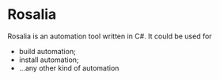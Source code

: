 Rosalia
=======

Rosalia is an automation tool written in C#. It could be used for

- build automation;
- install automation;
- ...any other kind of automation

